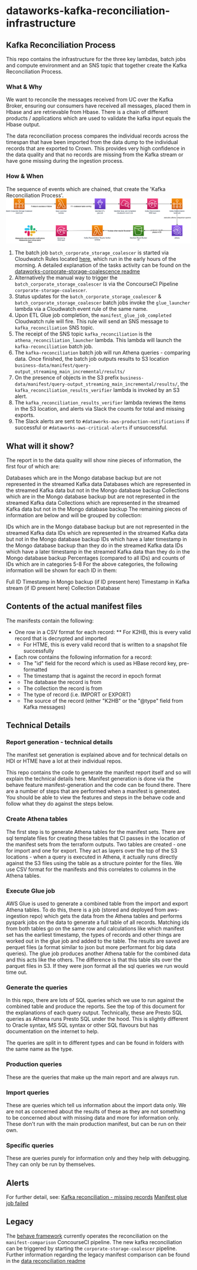 # dataworks-kafka-reconciliation-infrastructure

## Kafka Reconciliation Process
This repo contains the infrastructure for the three key lambdas, batch jobs and compute environment and an SNS topic that together create the Kafka Reconciliation Process.

### What & Why
We want to reconcile the messages received from UC over the Kafka Broker, ensuring our consumers have received all messages, placed them in Hbase and are retrievable from Hbase.
There is a chain of different products / applications which are used to validate the kafka input equals the Hbase output.

The data reconciliation process compares the individual records across the timespan that have been imported from the data dump to the individual records that are exported to Crown. This provides very high confidence in the data quality and that no records are missing from the Kafka stream or have gone missing during the ingestion process.

### How & When
The sequence of events which are chained, that create the 'Kafka Reconciliation Process'.
![kafka-reconciliation-process-diagram](kafka_reconciliation.png)

1. The batch job `batch_corporate_storage_coalescer` is started via Cloudwatch Rules located [here](https://github.com/dwp/dataworks-aws-ingest-consumers/blob/master/batch_coalescer_trigger_events.tf), which run in the early hours of the morning. 
   A detailed explanation of the tasks activity can be found on the [dataworks-corporate-storage-coalescence readme](https://github.com/dwp/dataworks-corporate-storage-coalescence)
1. Alternatively the manual way to trigger the `batch_corporate_storage_coalescer` is via the ConcourseCI Pipeline `corporate-storage-coalescer`.
1. Status updates for the `batch_corporate_storage_coalescer` & `batch_corporate_storage_coalescer` batch jobs invoke the `glue_launcher` lambda via a Cloudwatch event rule of the same name.
1. Upon ETL Glue job completion, the `manifest_glue_job_completed` Cloudwatch rule will fire. This rule will send an SNS message to `kafka_reconciliation` SNS topic.
1. The receipt of the SNS topic `kafka_reconciliation` is the `athena_reconciliation_launcher` lambda. This lambda will launch the `kafka-reconciliation` batch job.
1. The `kafka-reconciliation` batch job will run Athena queries - comparing data. Once finished, the batch job outputs results to S3 location `business-data/manifest/query-output_streaming_main_incremental/results/`
1. On the presence of objects in the S3 prefix `business-data/manifest/query-output_streaming_main_incremental/results/`, the `kafka_reconciliation_results_verifier` lambda is invoked by an S3 alert.
1. The `kafka_reconciliation_results_verifier` lambda reviews the items in the S3 location, and alerts via Slack the counts for total and missing exports.
1. The Slack alerts are sent to `#dataworks-aws-production-notifications` if successful or `#dataworks-aws-critical-alerts` if unsuccessful.

## What will it show?
The report in to the data quality will show nine pieces of information, the first four of which are:

Databases which are in the Mongo database backup but are not represented in the streamed Kafka data
Databases which are represented in the streamed Kafka data but not in the Mongo database backup
Collections which are in the Mongo database backup but are not represented in the streamed Kafka data
Collections which are represented in the streamed Kafka data but not in the Mongo database backup
The remaining pieces of information are below and will be grouped by collection:

IDs which are in the Mongo database backup but are not represented in the streamed Kafka data
IDs which are represented in the streamed Kafka data but not in the Mongo database backup
IDs which have a later timestamp in the Mongo database backup than they do in the streamed Kafka data
IDs which have a later timestamp in the streamed Kafka data than they do in the Mongo database backup
Percentages (compared to all IDs) and counts of IDs which are in categories 5-8
For the above categories, the following information will be shown for each ID in them:

Full ID
Timestamp in Mongo backup (if ID present here)
Timestamp in Kafka stream (if ID present here)
Collection
Database

## Contents of the actual manifest files

The manifests contain the following:

* One row in a CSV format for each record:
** For K2HB, this is every valid record that is decrypted and imported
* * For HTME, this is every valid record that is written to a snapshot file successfully
* Each row contains the following information for a record:
* * The "id" field for the record which is used as HBase record key, pre-formatted
* * The timestamp that is against the record in epoch format
* * The database the record is from
* * The collection the record is from
* * The type of record (i.e. IMPORT or EXPORT)
* * The source of the record (either "K2HB" or the "@type" field from Kafka messages)

## Technical Details
### Report generation - technical details
The manifest set generation is explained above and for technical details on HDI or HTME have a lot at their individual repos.

This repo contains the code to generate the manifest report itself and so will explain the technical details here. Manifest generation is done via the behave feature manifest-generation and the code can be found there. There are a number of steps that are performed when a manifest is generated. You should be able to view the features and steps in the behave code and follow what they do against the steps below.

### Create Athena tables
The first step is to generate Athena tables for the manifest sets. There are sql template files for creating these tables that CI passes in the location of the manifest sets from the terraform outputs. Two tables are created - one for import and one for export. They act as layers over the top of the S3 locations - when a query is executed in Athena, it actually runs directly against the S3 files using the table as a structure pointer for the files. We use CSV format for the manifests and this correlates to columns in the Athena tables.

### Execute Glue job
AWS Glue is used to generate a combined table from the import and export Athena tables. To do this, there is a job (stored and deployed from aws-ingestion repo) which gets the data from the Athena tables and performs pyspark jobs on the data to generate a full table of all records. Matching ids from both tables go on the same row and calculations like which manifest set has the earliest timestamp, the types of records and other things are worked out in the glue job and added to the table. The results are saved are perquet files (a format similar to json but more performant for big data queries). The glue job produces another Athena table for the combined data and this acts like the others. The difference is that this table sits over the parquet files in S3. If they were json format all the sql queries we run would time out.

### Generate the queries
In this repo, there are lots of SQL queries which we use to run against the combined table and produce the reports. See the top of this document for the explanations of each query output. Technically, these are Presto SQL queries as Athena runs Presto SQL under the hood. This is slightly different to Oracle syntax, MS SQL syntax or other SQL flavours but has documentation on the internet to help.

The queries are split in to different types and can be found in folders with the same name as the type.

### Production queries
These are the queries that make up the main report and are always run.

### Import queries
These are queries which tell us information about the import data only. We are not as concerned about the results of these as they are not something to be concerned about with missing data and more for information only. These don't run with the main production manifest, but can be run on their own.

### Specific queries
These are queries purely for information only and they help with debugging. They can only be run by themselves.

## Alerts
For further detail, see:
[Kafka reconciliation - missing records](https://git.ucd.gpn.gov.uk/dip/aws-common-infrastructure/wiki/DataWorks-AWS-Corporate-Storage#kafka-reconciliation---missing-records)
[Manifest glue job failed](https://git.ucd.gpn.gov.uk/dip/aws-common-infrastructure/wiki/DataWorks-AWS-Corporate-Storage#manifest-glue-job-failed)

## Legacy
The [behave framework](https://github.com/dwp/dataworks-behavioural-framework) currently operates the reconciliation on the `manifest-comparison` ConcourseCI pipeline. The new kafka reconciliation can be triggered by starting the `corporate-storage-coalescer` pipeline.
Further information regarding the legacy manifest comparison can be found in the [data reconciliation readme](https://github.com/dwp/dataworks-behavioural-framework/blob/master/docs/data-reconciliation.md)
